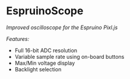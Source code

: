 # EspruinoScope
_Improved oscilloscope for the Espruino Pixl.js_

_Features:_
- Full 16-bit ADC resolution
- Variable sample rate using on-board buttons
- Max/Min voltage display
- Backlight selection
